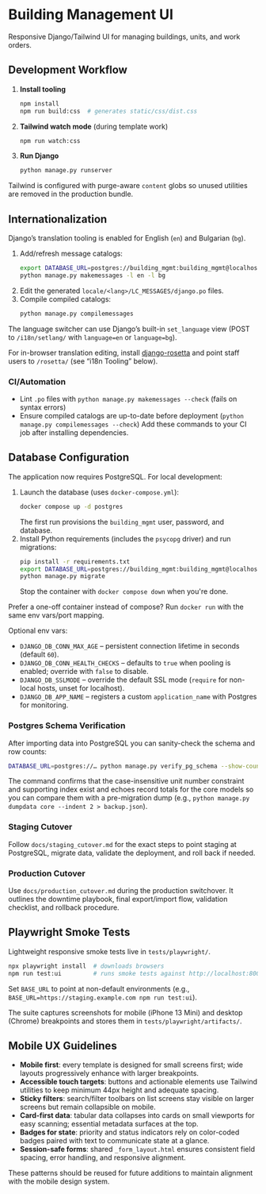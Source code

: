 # Building Management UI

Responsive Django/Tailwind UI for managing buildings, units, and work orders.

## Development Workflow

1. **Install tooling**
   ```bash
   npm install
   npm run build:css  # generates static/css/dist.css
   ```
2. **Tailwind watch mode** (during template work)
   ```bash
   npm run watch:css
   ```
3. **Run Django**
   ```bash
   python manage.py runserver
   ```

Tailwind is configured with purge-aware `content` globs so unused utilities are removed in the production bundle.

## Internationalization

Django’s translation tooling is enabled for English (`en`) and Bulgarian (`bg`).

1. Add/refresh message catalogs:
   ```bash
   export DATABASE_URL=postgres://building_mgmt:building_mgmt@localhost:5432/building_mgmt  # required for settings import
   python manage.py makemessages -l en -l bg
   ```
2. Edit the generated `locale/<lang>/LC_MESSAGES/django.po` files.
3. Compile compiled catalogs:
   ```bash
   python manage.py compilemessages
   ```

The language switcher can use Django’s built-in `set_language` view (POST to `/i18n/setlang/` with `language=en` or `language=bg`).

For in-browser translation editing, install [django-rosetta](https://github.com/mbi/django-rosetta) and point staff users to `/rosetta/` (see “i18n Tooling” below).

### CI/Automation

- Lint `.po` files with `python manage.py makemessages --check` (fails on syntax errors)
- Ensure compiled catalogs are up-to-date before deployment (`python manage.py compilemessages --check`)
Add these commands to your CI job after installing dependencies.

## Database Configuration

The application now requires PostgreSQL. For local development:

1. Launch the database (uses `docker-compose.yml`):
   ```bash
   docker compose up -d postgres
   ```
   The first run provisions the `building_mgmt` user, password, and database.
2. Install Python requirements (includes the `psycopg` driver) and run migrations:
   ```bash
   pip install -r requirements.txt
   export DATABASE_URL=postgres://building_mgmt:building_mgmt@localhost:5432/building_mgmt
   python manage.py migrate
   ```
   Stop the container with `docker compose down` when you're done.

Prefer a one-off container instead of compose? Run `docker run` with the same env vars/port mapping.

Optional env vars:

- `DJANGO_DB_CONN_MAX_AGE` – persistent connection lifetime in seconds (default `60`).
- `DJANGO_DB_CONN_HEALTH_CHECKS` – defaults to `true` when pooling is enabled; override with `false` to disable.
- `DJANGO_DB_SSLMODE` – override the default SSL mode (`require` for non-local hosts, unset for localhost).
- `DJANGO_DB_APP_NAME` – registers a custom `application_name` with Postgres for monitoring.

### Postgres Schema Verification

After importing data into PostgreSQL you can sanity-check the schema and row counts:

```bash
DATABASE_URL=postgres://… python manage.py verify_pg_schema --show-counts
```

The command confirms that the case-insensitive unit number constraint and supporting index exist and echoes record totals for the core models so you can compare them with a pre-migration dump (e.g., `python manage.py dumpdata core --indent 2 > backup.json`).

### Staging Cutover

Follow `docs/staging_cutover.md` for the exact steps to point staging at PostgreSQL, migrate data, validate the deployment, and roll back if needed.

### Production Cutover

Use `docs/production_cutover.md` during the production switchover. It outlines the downtime playbook, final export/import flow, validation checklist, and rollback procedure.

## Playwright Smoke Tests

Lightweight responsive smoke tests live in `tests/playwright/`.

```bash
npx playwright install  # downloads browsers
npm run test:ui         # runs smoke tests against http://localhost:8000
```

Set `BASE_URL` to point at non-default environments (e.g., `BASE_URL=https://staging.example.com npm run test:ui`).

The suite captures screenshots for mobile (iPhone 13 Mini) and desktop (Chrome) breakpoints and stores them in `tests/playwright/artifacts/`.

## Mobile UX Guidelines

- **Mobile first**: every template is designed for small screens first; wide layouts progressively enhance with larger breakpoints.
- **Accessible touch targets**: buttons and actionable elements use Tailwind utilities to keep minimum 44px height and adequate spacing.
- **Sticky filters**: search/filter toolbars on list screens stay visible on larger screens but remain collapsible on mobile.
- **Card-first data**: tabular data collapses into cards on small viewports for easy scanning; essential metadata surfaces at the top.
- **Badges for state**: priority and status indicators rely on color-coded badges paired with text to communicate state at a glance.
- **Session-safe forms**: shared `_form_layout.html` ensures consistent field spacing, error handling, and responsive alignment.

These patterns should be reused for future additions to maintain alignment with the mobile design system.
